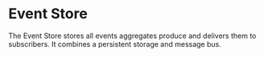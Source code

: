 # Event Store

The Event Store stores all events aggregates produce and delivers them to subscribers. It combines a persistent storage and message bus. 